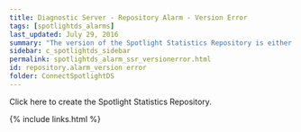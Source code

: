 ```yaml
---
title: ﻿Diagnostic Server - Repository Alarm - Version Error
tags: [spotlightds_alarms]
last_updated: July 29, 2016
summary: "The version of the Spotlight Statistics Repository is either newer than the version of the Diagnostic Server or could not be determined."
sidebar: c_spotlightds_sidebar
permalink: spotlightds_alarm_ssr_versionerror.html
id: repository.alarm_version error
folder: ConnectSpotlightDS
---
```



Click <xref href="spotlightproc:Console.ShowOptions(id=\Diagnostic Server\Configure the Spotlight Statistics Repository)" format="html" scope="external">here</xref> to create the Spotlight Statistics Repository.


{% include links.html %}
